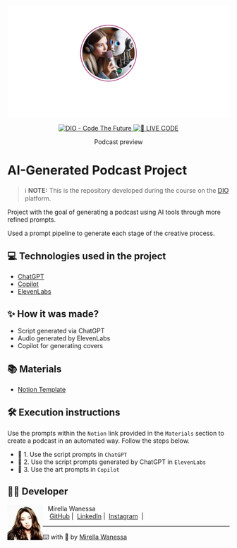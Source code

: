 <p align="center">
<img 
    src="https://github.com/Mirellawanessa/AI-podcast/blob/main/assets/Cover%20-%20Code%20&%20Coffee.png?raw=true"
    width="900"
/>
</p>

<p align="center">
<a href="https://dio.me/">
    <img 
        src="https://img.shields.io/badge/DIO-Code_The_Future-28DA77?logo=youtube" 
        alt="DIO - Code The Future">
</a>
<a href="https://dio.me/">
<img 
    src="https://img.shields.io/badge/🔴_LIVE_CODE-FF5E72" 
    alt="🔴 LIVE CODE">
</a>
</p>

<p align="center">
    Podcast preview
</p>

<div align="center">
    <audio src="https://github.com/Mirellawanessa/AI-podcast/blob/main/output/Code%20%26%20Coffee%20Your%20Daily%20Dose%20of%20Java%20and%20Coffee.mp3"></audio>
</div>

# AI-Generated Podcast Project

> ℹ️ **NOTE:** This is the repository developed during the course on the [DIO](https://dio.me) platform.

Project with the goal of generating a podcast using AI tools through more refined prompts.

Used a prompt pipeline to generate each stage of the creative process.

## 💻 Technologies used in the project

- [ChatGPT](https://chat.openai.com/) 
- [Copilot](https://copilot.microsoft.com/chats/uGTne8QdWp9JkMULBfV2A)
- [ElevenLabs](https://beta.elevenlabs.io/)

## ✨ How it was made?

- Script generated via ChatGPT
- Audio generated by ElevenLabs
- Copilot for generating covers

## 📚 Materials

- [Notion Template](https://ebony-hide-bc9.notion.site/PAS-Podcast-AI-Studio-1b529a4b1e9180c48e26d8d2279f8a01)

## 🛠️ Execution instructions

Use the prompts within the `Notion` link provided in the `Materials` section to create a podcast in an automated way. Follow the steps below.

- 🤖 1. Use the script prompts in `ChatGPT`
- 🤖 2. Use the script prompts generated by ChatGPT in `ElevenLabs`
- 🤖 3. Use the art prompts in `Copilot`

## 👩‍💻 Developer

<p>
  <img 
    align="left" 
    width="80" 
    src="https://github.com/Mirellawanessa/DIO-Trilha-Java-Basico/blob/main/GitHub/imagens/User.jpeg?raw=true"
  />
  <p>&nbsp;&nbsp;&nbsp;Mirella Wanessa<br>
  &nbsp;&nbsp;&nbsp;
  <a href="https://github.com/Mirellawanessa">GitHub</a>&nbsp;|&nbsp;
  <a href="https://www.linkedin.com/in/mirellawanessa/">LinkedIn</a>&nbsp;|&nbsp;
  <a href="https://www.instagram.com/_mirella.page/?next=%2F">Instagram</a>
  &nbsp;|&nbsp;</p>
</p>

---

⌨️ with 💜 by [Mirella Wanessa](https://github.com/Mirellawanessa)
